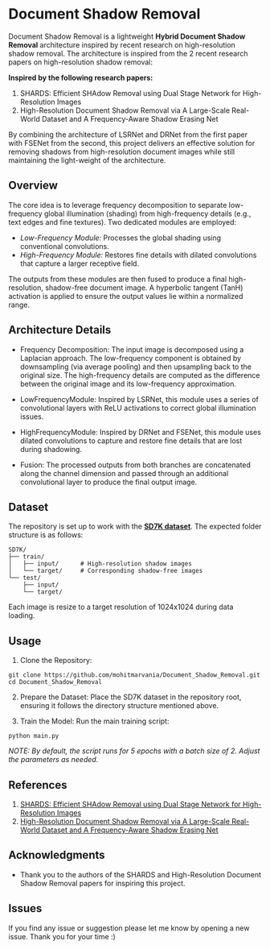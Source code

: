 # **Document Shadow Removal**

Document Shadow Removal is a lightweight **Hybrid Document Shadow Removal** architecture inspired by recent research on high-resolution shadow removal. The architecture is inspired from the 2 recent research papers on high-resolution shadow removal:

**Inspired by the following research papers:**
1. SHARDS: Efficient SHAdow Removal using Dual Stage Network for High-Resolution Images
2. High-Resolution Document Shadow Removal via A Large-Scale Real-World Dataset and A Frequency-Aware Shadow Erasing Net

By combining the architecture of LSRNet and DRNet from the first paper with FSENet from the second, this project delivers an effective solution for removing shadows from high-resolution document images while still maintaining the light-weight of the architecture.

## Overview
The core idea is to leverage frequency decomposition to separate low-frequency global illumination (shading) from high-frequency details (e.g., text edges and fine textures). Two dedicated modules are employed:

* *Low-Frequency Module:* Processes the global shading using conventional convolutions.
* *High-Frequency Module:* Restores fine details with dilated convolutions that capture a larger receptive field.

The outputs from these modules are then fused to produce a final high-resolution, shadow-free document image. A hyperbolic tangent (TanH) activation is applied to ensure the output values lie within a normalized range.

## Architecture Details

* Frequency Decomposition:
The input image is decomposed using a Laplacian approach. The low-frequency component is obtained by downsampling (via average pooling) and then upsampling back to the original size. The high-frequency details are computed as the difference between the original image and its low-frequency approximation.

* LowFrequencyModule:
Inspired by LSRNet, this module uses a series of convolutional layers with ReLU activations to correct global illumination issues.

* HighFrequencyModule:
Inspired by DRNet and FSENet, this module uses dilated convolutions to capture and restore fine details that are lost during shadowing.

* Fusion:
The processed outputs from both branches are concatenated along the channel dimension and passed through an additional convolutional layer to produce the final output image.

## Dataset
The repository is set up to work with the [**SD7K dataset**](https://github.com/CXH-Research/DocShadow-SD7K). The expected folder structure is as follows:
```
SD7K/
├── train/
│   ├── input/      # High-resolution shadow images
│   └── target/     # Corresponding shadow-free images
└── test/
    ├── input/
    └── target/
```
Each image is resize to a target resolution of 1024x1024 during data loading.

## Usage
1. Clone the Repository:
```
git clone https://github.com/mohitmarvania/Document_Shadow_Removal.git
cd Document_Shadow_Removal
```

2. Prepare the Dataset:
Place the SD7K dataset in the repository root, ensuring it follows the directory structure mentioned above.


3. Train the Model:
Run the main training script:
```
python main.py
``` 
*NOTE: By default, the script runs for 5 epochs with a batch size of 2. Adjust the parameters as needed.*

## References
1. [SHARDS: Efficient SHAdow Removal using Dual Stage Network for
High-Resolution Images](https://openaccess.thecvf.com/content/WACV2023/papers/Sen_SHARDS_Efficient_Shadow_Removal_Using_Dual_Stage_Network_for_High-Resolution_WACV_2023_paper.pdf)
2. [High-Resolution Document Shadow Removal via A Large-Scale Real-World
Dataset and A Frequency-Aware Shadow Erasing Net](https://arxiv.org/pdf/2308.14221v4)

## Acknowledgments

* Thank you to the authors of the SHARDS and High-Resolution Document Shadow Removal papers for inspiring this project.

## Issues

If you find any issue or suggestion please let me know by opening a new issue. Thank you for your time :)
